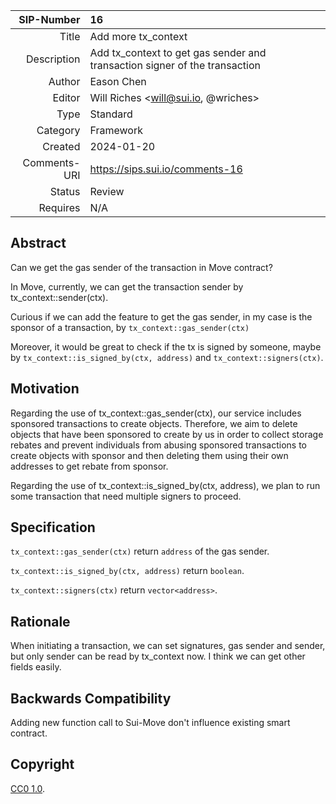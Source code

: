 | SIP-Number          | 16                                                                         |
| ---:                | :---                                                                       |
| Title               | Add more tx_context                                                        |
| Description         | Add tx_context to get gas sender and transaction signer of the transaction |
| Author              | Eason Chen <EasonC13>                                                      |
| Editor              | Will Riches <will@sui.io, @wriches>                                        |
| Type                | Standard                                                                   |
| Category            | Framework                                                                  |
| Created             | 2024-01-20                                                                 |
| Comments-URI        | https://sips.sui.io/comments-16                                            |
| Status              | Review                                                                     |
| Requires            | N/A                                                                        |


## Abstract

Can we get the gas sender of the transaction in Move contract?

In Move, currently, we can get the transaction sender by tx_context::sender(ctx). 

Curious if we can add the feature to get the gas sender, in my case is the sponsor of a transaction, by `tx_context::gas_sender(ctx)`

Moreover, it would be great to check if the tx is signed by someone, maybe by `tx_context::is_signed_by(ctx, address)` and `tx_context::signers(ctx)`.

## Motivation

Regarding the use of tx_context::gas_sender(ctx), our service includes sponsored transactions to create objects. Therefore, we aim to delete objects that have been sponsored to create by us in order to collect storage rebates and prevent individuals from abusing sponsored transactions to create objects with sponsor and then deleting them using their own addresses to get rebate from sponsor.

Regarding the use of tx_context::is_signed_by(ctx, address), we plan to run some transaction that need multiple signers to proceed.

## Specification

`tx_context::gas_sender(ctx)` return `address` of the gas sender.

`tx_context::is_signed_by(ctx, address)` return `boolean`.

`tx_context::signers(ctx)` return `vector<address>`.

## Rationale

When initiating a transaction, we can set signatures, gas sender and sender, but only sender can be read by tx_context now. I think we can get other fields easily.

## Backwards Compatibility

Adding new function call to Sui-Move don't influence existing smart contract.


## Copyright

[CC0 1.0](../LICENSE.md).
